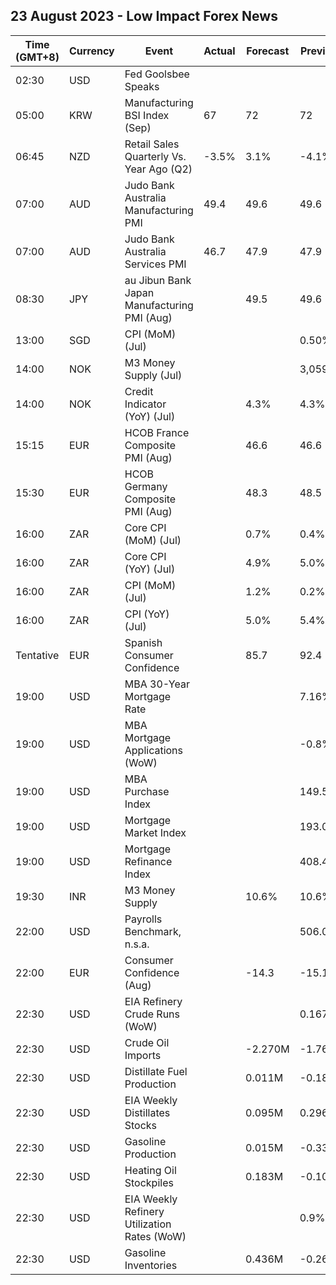 ## 23 August 2023 - Low Impact Forex News

| Time (GMT+8) | Currency | Event | Actual | Forecast | Previous |
|------|----------|-------|--------|----------|----------|
| 02:30 | USD | Fed Goolsbee Speaks |  |  |  |
| 05:00 | KRW | Manufacturing BSI Index (Sep) | 67 | 72 | 72 |
| 06:45 | NZD | Retail Sales Quarterly Vs. Year Ago (Q2) | -3.5% | 3.1% | -4.1% |
| 07:00 | AUD | Judo Bank Australia Manufacturing PMI | 49.4 | 49.6 | 49.6 |
| 07:00 | AUD | Judo Bank Australia Services PMI | 46.7 | 47.9 | 47.9 |
| 08:30 | JPY | au Jibun Bank Japan Manufacturing PMI (Aug) |  | 49.5 | 49.6 |
| 13:00 | SGD | CPI (MoM) (Jul) |  |  | 0.50% |
| 14:00 | NOK | M3 Money Supply (Jul) |  |  | 3,059.5B |
| 14:00 | NOK | Credit Indicator (YoY) (Jul) |  | 4.3% | 4.3% |
| 15:15 | EUR | HCOB France Composite PMI (Aug) |  | 46.6 | 46.6 |
| 15:30 | EUR | HCOB Germany Composite PMI (Aug) |  | 48.3 | 48.5 |
| 16:00 | ZAR | Core CPI (MoM) (Jul) |  | 0.7% | 0.4% |
| 16:00 | ZAR | Core CPI (YoY) (Jul) |  | 4.9% | 5.0% |
| 16:00 | ZAR | CPI (MoM) (Jul) |  | 1.2% | 0.2% |
| 16:00 | ZAR | CPI (YoY) (Jul) |  | 5.0% | 5.4% |
| Tentative | EUR | Spanish Consumer Confidence |  | 85.7 | 92.4 |
| 19:00 | USD | MBA 30-Year Mortgage Rate |  |  | 7.16% |
| 19:00 | USD | MBA Mortgage Applications (WoW) |  |  | -0.8% |
| 19:00 | USD | MBA Purchase Index |  |  | 149.5 |
| 19:00 | USD | Mortgage Market Index |  |  | 193.0 |
| 19:00 | USD | Mortgage Refinance Index |  |  | 408.4 |
| 19:30 | INR | M3 Money Supply |  | 10.6% | 10.6% |
| 22:00 | USD | Payrolls Benchmark, n.s.a. |  |  | 506.00K |
| 22:00 | EUR | Consumer Confidence (Aug) |  | -14.3 | -15.1 |
| 22:30 | USD | EIA Refinery Crude Runs (WoW) |  |  | 0.167M |
| 22:30 | USD | Crude Oil Imports |  | -2.270M | -1.763M |
| 22:30 | USD | Distillate Fuel Production |  | 0.011M | -0.182M |
| 22:30 | USD | EIA Weekly Distillates Stocks |  | 0.095M | 0.296M |
| 22:30 | USD | Gasoline Production |  | 0.015M | -0.336M |
| 22:30 | USD | Heating Oil Stockpiles |  | 0.183M | -0.101M |
| 22:30 | USD | EIA Weekly Refinery Utilization Rates (WoW) |  |  | 0.9% |
| 22:30 | USD | Gasoline Inventories |  | 0.436M | -0.261M |
